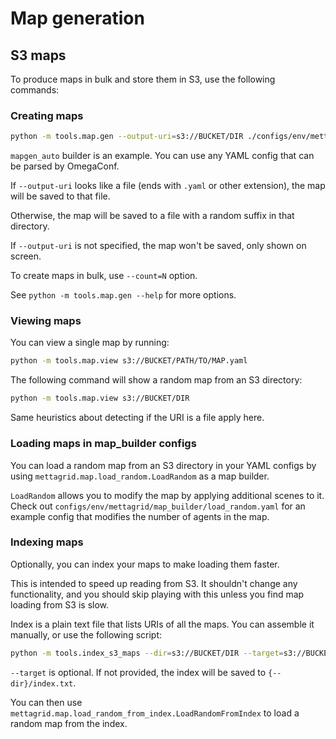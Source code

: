 # Map generation

## S3 maps

To produce maps in bulk and store them in S3, use the following commands:

### Creating maps

```bash
python -m tools.map.gen --output-uri=s3://BUCKET/DIR ./configs/env/mettagrid/map_builder/mapgen_auto.yaml
```

`mapgen_auto` builder is an example. You can use any YAML config that can be parsed by OmegaConf.

If `--output-uri` looks like a file (ends with `.yaml` or other extension), the map will be saved to that file.

Otherwise, the map will be saved to a file with a random suffix in that directory.

If `--output-uri` is not specified, the map won't be saved, only shown on screen.

To create maps in bulk, use `--count=N` option.

See `python -m tools.map.gen --help` for more options.

### Viewing maps

You can view a single map by running:

```bash
python -m tools.map.view s3://BUCKET/PATH/TO/MAP.yaml
```

The following command will show a random map from an S3 directory:

```bash
python -m tools.map.view s3://BUCKET/DIR
```

Same heuristics about detecting if the URI is a file apply here.

### Loading maps in map_builder configs

You can load a random map from an S3 directory in your YAML configs by using `mettagrid.map.load_random.LoadRandom` as a map builder.

`LoadRandom` allows you to modify the map by applying additional scenes to it. Check out `configs/env/mettagrid/map_builder/load_random.yaml` for an example config that modifies the number of agents in the map.

### Indexing maps

Optionally, you can index your maps to make loading them faster.

This is intended to speed up reading from S3. It shouldn't change any functionality, and you should skip playing with this unless you find map loading from S3 is slow.

Index is a plain text file that lists URIs of all the maps. You can assemble it manually, or use the following script:

```bash
python -m tools.index_s3_maps --dir=s3://BUCKET/DIR --target=s3://BUCKET/DIR/index.txt
```

`--target` is optional. If not provided, the index will be saved to `{--dir}/index.txt`.

You can then use `mettagrid.map.load_random_from_index.LoadRandomFromIndex` to load a random map from the index.
